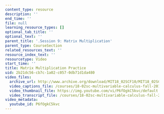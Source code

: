 ```yaml
---
content_type: resource
description: ''
end_time: ''
file: null
learning_resource_types: []
optional_tab_title: ''
optional_text: ''
parent_title: '.Session 9: Matrix Multiplication'
parent_type: CourseSection
related_resources_text: ''
resource_index_text: ''
resourcetype: Video
start_time: ''
title: Matrix Multiplication Practice
uid: 2b21dc56-cb7c-1a02-c057-0db71d1da480
video_files:
  archive_url: http://www.archive.org/download/MIT18_02SCF10/MIT18_02SCF10Rec_08_300k.mp4
  video_captions_file: /courses/18-02sc-multivariable-calculus-fall-2010/622c1e2f44de5f04a7a4b8c39b1ab4b3_P6fOgkC5kvc.vtt
  video_thumbnail_file: https://img.youtube.com/vi/P6fOgkC5kvc/default.jpg
  video_transcript_file: /courses/18-02sc-multivariable-calculus-fall-2010/7c7b63239088b85e92fd1b761fd617a2_P6fOgkC5kvc.pdf
video_metadata:
  youtube_id: P6fOgkC5kvc
---
```

